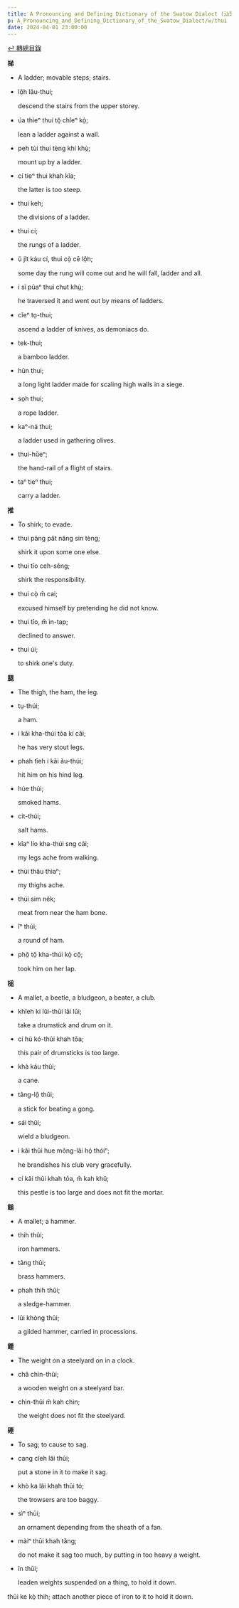 ```yaml
---
title: A Pronouncing and Defining Dictionary of the Swatow Dialect (汕頭方言音義字典) / thui
p: A_Pronouncing_and_Defining_Dictionary_of_the_Swatow_Dialect/w/thui
date: 2024-04-01 23:00:00
---
```


[↩️ 轉總目錄](/A_Pronouncing_and_Defining_Dictionary_of_the_Swatow_Dialect)


**梯**
- A ladder; movable steps; stairs.

- lô̤h lâu-thui;

  descend the stairs from the upper storey.

- úa thieⁿ thui tŏ̤ chîeⁿ kò̤;

  lean a ladder against a wall.

- peh tùi thui tèng khí khṳ̀;

  mount up by a ladder.

- cí tieⁿ thui khah kĭa;

  the latter is too steep.

- thui keh;

  the divisions of a ladder.

- thui cí;

  the rungs of a ladder.

- ŭ jît káu cí, thui cò̤ cē lô̤h;

  some day the rung will come out and he will fall, ladder and all.

- i sĭ pûaⁿ thui chut khṳ̀;

  he traversed it and went out by means of ladders.

- cĭeⁿ to̤-thui;

  ascend a ladder of knives, as demoniacs do.

- tek-thui;

  a bamboo ladder.

- hûn thui;

  a long light ladder made for scaling high walls in a siege.

- so̤h thui;

  a rope ladder.

- kaⁿ-ná thui;

  a ladder used in gathering olives.

- thui-hūeⁿ;

  the hand-rail of a flight of stairs.

- taⁿ tieⁿ thui;

  carry a ladder.

**推**
- To shirk; to evade.

- thui pàng pât nâng sin tèng;

  shirk it upon some one else.

- thui tīo ceh-sêng;

  shirk the responsibility.

- thui cò̤ m̄ cai;

  excused himself by pretending he did not know.

- thui tīo, m̄ ìn-tap;

  declined to answer.

- thui úi;

  to shirk one's duty.

**腿**
- The thigh, the ham, the leg.

- tṳ-thúi;

  a ham.

- i kâi kha-thúi tōa kí căi;

  he has very stout legs.

- phah tîeh i kâi ău-thúi;

  hit him on his hind leg. 

- húe thúi;

  smoked hams.

- cit-thúi;

  salt hams.

- kîaⁿ lío kha-thúi sng căi;

  my legs ache from walking.

- thúi thâu thìaⁿ;

  my thighs ache.

- thúi sim nêk;

  meat from near the ham bone.

- îⁿ thúi;

  a round of ham.

- phŏ̤ tŏ̤ kha-thúi kò̤ cŏ̤;

  took him on her lap.

**槌**
- A mallet, a beetle, a bludgeon, a beater, a club.

- khîeh ki lûi-thûi lâi lûi;

  take a drumstick and drum on it.

- cí hù kó-thûi khah tōa;

  this pair of drumsticks is too large.

- khà káu thûi;

  a cane.

- tâng-lô̤ thûi;

  a stick for beating a gong.

- sái thûi;

  wield a bludgeon.

- i kâi thûi hue mŏng-lâi hó̤ thóiⁿ;

  he brandishes his club very gracefully.

- cí kâi thûi khah tōa, m̄ kah khŭ;

  this pestle is too large and does not fit the mortar.

**鎚**
- A mallet; a hammer.

- thih thûi;

  iron hammers.

- tâng thûi;

  brass hammers.

- phah thih thûi;

  a sledge-hammer.

- lûi khòng thûi;

  a gilded hammer, carried in processions.

**錘**
- The weight on a steelyard on in a clock.

- châ chìn-thûi;

  a wooden weight on a steelyard bar.

- chìn-thûi m̄ kah chìn;

  the weight does not fit the steelyard.

**硾**
- To sag; to cause to sag.

- cang cîeh lâi thūi;

  put a stone in it to make it sag.

- khò ka lâi khah thūi tó;

  the trowsers are too baggy.

- sìⁿ thūi;

  an ornament depending from the sheath of a fan.

- màiⁿ thūi khah tăng;

  do not make it sag too much, by putting in too heavy a weight.

- în thūi;

  leaden weights suspended on a thing, to hold it down.

thūi ke kò̤ thih; attach another piece of iron to it to hold it down.